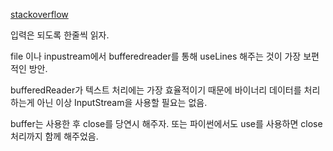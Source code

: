 [stackoverflow](https://stackoverflow.com/questions/55182578/how-to-read-plain-text-file-in-kotlin)

입력은 되도록 한줄씩 읽자.

file 이나 inpustream에서 bufferedreader를 통해 
useLines 해주는 것이 가장 보편적인 방안.

bufferedReader가 텍스트 처리에는 가장 효율적이기 때문에
바이너리 데이터를 처리하는게 아닌 이상 InputStream을 사용할 필요는 없음.

buffer는 사용한 후 close를 당연시 해주자.
또는 파이썬에서도 use를 사용하면 close 처리까지 함께 해주었음.